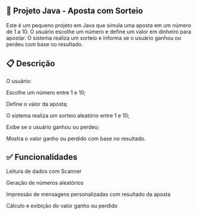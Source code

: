 🎲 Projeto Java - Aposta com Sorteio
---
Este é um pequeno projeto em Java que simula uma aposta em um número de 1 a 10. O usuário escolhe um número e define um valor em dinheiro para apostar. O sistema realiza um sorteio e informa se o usuário ganhou ou perdeu com base no resultado.

📋 Descrição
---
O usuário:

Escolhe um número entre 1 e 10;

Define o valor da aposta;

O sistema realiza um sorteio aleatório entre 1 e 10;

Exibe se o usuário ganhou ou perdeu;

Mostra o valor ganho ou perdido com base no resultado.

✅ Funcionalidades
---
Leitura de dados com Scanner

Geração de números aleatórios

Impressão de mensagens personalizadas com resultado da aposta

Cálculo e exibição do valor ganho ou perdido
